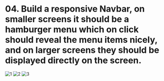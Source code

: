 # 04. Build a responsive Navbar, on smaller screens it should be a hamburger menu which on click should reveal the menu items nicely, and on larger screens they should be displayed directly on the screen.

![1](https://github.com/shon-developer/PPT-AssignmentSubmission/assets/119747143/3a0a5681-984d-44e8-9bc4-437575898726)
![2](https://github.com/shon-developer/PPT-AssignmentSubmission/assets/119747143/fa8c45c2-883b-4dc1-a614-64f5d7aa7c93)
![3](https://github.com/shon-developer/PPT-AssignmentSubmission/assets/119747143/2844165a-d9e4-44c9-ade2-05e44893b3cf)
